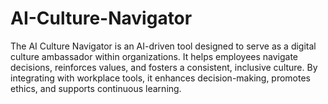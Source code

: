 # AI-Culture-Navigator
The AI Culture Navigator is an AI-driven tool designed to serve as a digital culture ambassador within organizations. It helps employees navigate decisions, reinforces values, and fosters a consistent, inclusive culture. By integrating with workplace tools, it enhances decision-making, promotes ethics, and supports continuous learning.
